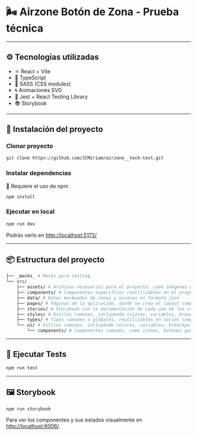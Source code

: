 # 🌬️ Airzone Botón de Zona - Prueba técnica

---

## ⚙️ Tecnologías utilizadas

- ⚛️ React + Vite
- 🧠 TypeScript
- 🎨 SASS (CSS modules)
- 🌀 Animaciones SVG
- 🧪 Jest + React Testing Library
- 📚 Storybook

---

## 🚀 Instalación del proyecto

### Clonar proyecto
  ```bash
  git clone https://github.com/JCMiriam/airzone__tech-test.git
  ```

### Instalar dependencias
  📝 Requiere el uso de npm
  ```bash
  npm install
  ```

### Ejecutar en local
  ```bash
  npm run dev
  ```
  Podrás verlo en [http://localhost:5173/](http://localhost:5173/)

---

## 📦 Estructura del proyecto
  ```bash
  ├── _mocks_ # Mocks para testing
  └── src/
      ├── assets/ # Archivos necesarios para el proyecto, como imágenes o iconos
      ├── components/ # Componentes específicos reutilizables en el proyecto, incluye sus estilos, tipados, hooks y test en la carpeta de cada componente
      ├── data/ # Datos mockeados de zonas y escenas en formato json
      ├── pages/ # Páginas de la aplicación, donde se crea el layout completo usando todos los componentes necesarios
      ├── stories/ # Storybook con la documentación de cada uno de los componentes
      ├── styles/ # Estilos comunes, incluyendo colores, variables, breackpoints o mixins
      ├── types/ # Tipos comunes o globales, reutilizables en varios componentes. Los tipos específicos se incluirán en la carpeta del propio componente
      └── ui/ # Estilos comunes, incluyendo colores, variables, breackpoints o mixins 
          └── components/ # Componentes comunes, como iconos, botones generales, textos, enlaces, etc.
  ```

---

## 🧪 Ejecutar Tests
  ```bash
  npm run test
  ```

---

## 🖼️ Storybook
  ```bash
  npm run storybook
  ```

  Para ver los componentes y sus estados visualmente en [http://localhost:6006/](http://localhost:6006/).

  
